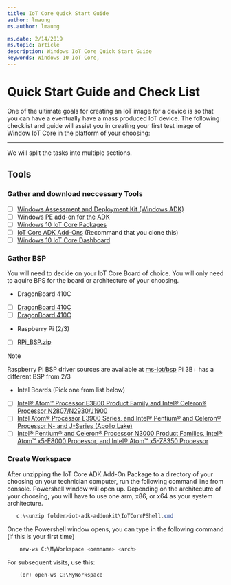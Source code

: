 ```yaml
---
title: IoT Core Quick Start Guide
author: lmaung
ms.author: lmaung

ms.date: 2/14/2019 
ms.topic: article 
description: Windows IoT Core Quick Start Guide
keywords: Windows 10 IoT Core, 
---
```


# Quick Start Guide and Check List

One of the ultimate goals for creating an IoT image for a device is so that you can have a eventually have a mass produced IoT device. 
The following checklist and guide will assist you in creating your first test image of Window IoT Core in the platform of your choosing:

---
We will split the tasks into multiple sections.

## Tools
### Gather and download neccessary Tools
- [ ] [Windows Assessment and Deployment Kit (Windows ADK)](https://docs.microsoft.com/windows-hardware/get-started/adk-install#winADK) 
- [ ] [Windows PE add-on for the ADK](https://docs.microsoft.com/windows-hardware/get-started/adk-install#winADK)
- [ ] [Windows 10 IoT Core Packages](https://www.microsoft.com/en-us/software-download/windows10iotcore) 
- [ ] [IoT Core ADK Add-Ons](https://github.com/ms-iot/iot-adk-addonkit/) (Recommand that you clone this)
- [ ] [Windows 10 IoT Core Dashboard](http://go.microsoft.com/fwlink/p/?LinkId=708576)

### Gather BSP
 You will need to decide on your IoT Core Board of choice. You will only need to aquire BPS for the board or architecture of your choosing. 
 * DragonBoard 410C
- [ ] [DragonBoard 410C](https://developer.qualcomm.com/hardware/dragonboard-410c/software) 
- [ ] [DragonBoard 410C](https://developer.qualcomm.com/hardware/dragonboard-410c/software) 
 * Raspberry Pi (2/3)
- [ ] [RPi_BSP.zip](https://github.com/ms-iot/iot-adk-addonkit/releases/download/17134_v5.3/RPi_BSP.zip)
> [!NOTE]
> Raspberry Pi BSP driver sources are available at [ms-iot/bsp](https://github.com/ms-iot/bsp)
> Pi 3B+ has a different BSP from 2/3
 * Intel Boards (Pick one from list below)
- [ ] [Intel® Atom™ Processor E3800 Product Family and Intel® Celeron® Processor N2807/N2930/J1900](https://downloadcenter.intel.com/download/25618)
- [ ] [Intel Atom® Processor E3900 Series, and Intel® Pentium® and Celeron® Processor N- and J-Series (Apollo Lake)](https://downloadcenter.intel.com/download/25618)
- [ ] [Intel® Pentium® and Celeron® Processor N3000 Product Families, Intel® Atom™ x5-E8000 Processor, and Intel® Atom™ x5-Z8350 Processor](https://www.intel.com/content/www/us/en/embedded/products/braswell/software-and-drivers.html)

### Create Workspace
 After unzipping the IoT Core ADK Add-On Package to a directory of your choosing on your technician computer, run the following command line from console. Powershell window will open up. Depending on the architecutre of your choosing, you will have to use one arm, x86, or x64 as your system architecture.
 
 ``` powershell
    c:\<unzip folder>iot-adk-addonkit\IoTCorePShell.cmd
 ```
 
Once the Powershell window opens, you can type in the following command (if this is your first time)
    
``` powershell
    new-ws C:\MyWorkspace <oemname> <arch>
```

For subsequent visits, use this:
  
``` powershell
    (or) open-ws C:\MyWorkspace
```
